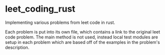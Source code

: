 # leet_coding_rust
Implementing various problems from leet code in rust.

Each problem is put into its own file, which contains a link to the original leet code problem.
The main method is not used, instead local test modules are setup in each problem which are based off of the examples in the problem's description.
